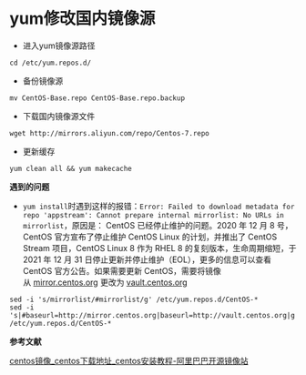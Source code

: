 # yum修改国内镜像源

- 进入yum镜像源路径

```shell
cd /etc/yum.repos.d/
```

- 备份镜像源

```shell
mv CentOS-Base.repo CentOS-Base.repo.backup
```

- 下载国内镜像源文件

```shell
wget http://mirrors.aliyun.com/repo/Centos-7.repo
```

- 更新缓存

```shell
yum clean all && yum makecache
```

**遇到的问题**

- `yum install`时遇到这样的报错：`Error: Failed to download metadata for repo 'appstream': Cannot prepare internal mirrorlist: No URLs in mirrorlist`，原因是： CentOS 已经停止维护的问题。2020 年 12 月 8 号，CentOS 官方宣布了停止维护 CentOS Linux 的计划，并推出了 CentOS Stream 项目，CentOS Linux 8 作为 RHEL 8 的复刻版本，生命周期缩短，于 2021 年 12 月 31 日停止更新并停止维护（EOL），更多的信息可以查看 CentOS 官方公告。如果需要更新 CentOS，需要将镜像从 [mirror.centos.org](http://mirror.centos.org/) 更改为 [vault.centos.org](https://vault.centos.org/)

```shell
sed -i 's/mirrorlist/#mirrorlist/g' /etc/yum.repos.d/CentOS-*
sed -i 's|#baseurl=http://mirror.centos.org|baseurl=http://vault.centos.org|g' /etc/yum.repos.d/CentOS-*
```

**参考文献**

[centos镜像_centos下载地址_centos安装教程-阿里巴巴开源镜像站](https://developer.aliyun.com/mirror/centos?spm=a2c6h.13651102.0.0.3e221b11kNuBTt)


